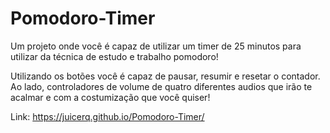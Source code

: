 # Pomodoro-Timer

Um projeto onde você é capaz de utilizar um timer de 25 minutos para utilizar da técnica de estudo e trabalho pomodoro!

Utilizando os botões você é capaz de pausar, resumir e resetar o contador. Ao lado, controladores de volume de quatro diferentes audios
que irão te acalmar e com a costumização que você quiser!

Link: https://juicerq.github.io/Pomodoro-Timer/
